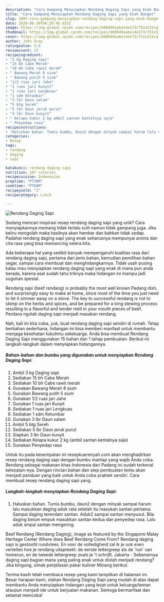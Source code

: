 ```yaml
---
description: "Cara Gampang Menyiapkan Rendang Daging Sapi yang Enak Banget"
title: "Cara Gampang Menyiapkan Rendang Daging Sapi yang Enak Banget"
slug: 3085-cara-gampang-menyiapkan-rendang-daging-sapi-yang-enak-banget
date: 2020-06-30T06:20:45.625Z
image: https://img-global.cpcdn.com/recipes/b08049aabe14e173/751x532cq70/rendang-daging-sapi-foto-resep-utama.jpg
thumbnail: https://img-global.cpcdn.com/recipes/b08049aabe14e173/751x532cq70/rendang-daging-sapi-foto-resep-utama.jpg
cover: https://img-global.cpcdn.com/recipes/b08049aabe14e173/751x532cq70/rendang-daging-sapi-foto-resep-utama.jpg
author: John Gray
ratingvalue: 3.6
reviewcount: 12
recipeingredient:
- "3 kg Daging sapi"
- "15 bh Cabe Merah"
- "10 bh Cabe rawit merah"
- " Bawang Merah 8 sium"
- " Bawang putih 5 sium"
- "1/2 ruas jari Jahe"
- "1 ruas jari Kunyit"
- "1 ruas jari Lengkuas"
- "1 sdm Ketumbar"
- "3 lbr Daun salam"
- "5 btg Sereh"
- "5 lbr Daun jeruk purut"
- "3 lbr Daun kunyit"
- " Kelapa kukur 2 kg ambil santan kentalnya saja"
- " Penyedap rasa"
recipeinstructions:
- "Haluskan bahan. Tumis bumbu, daun2 dengan minyak sampai harum lalu masukkan daging aduk rata setelah itu masukan santan pertama. Sampai daging terendam santan. Aduk2 sampai santan menyusut. Bila daging belum empuk masukkan santan kedua dan penyedep rasa. Lalu aduk smpai santan mengering."
categories:
- Resep
tags:
- rendang
- daging
- sapi

katakunci: rendang daging sapi 
nutrition: 167 calories
recipecuisine: Indonesian
preptime: "PT38M"
cooktime: "PT60M"
recipeyield: "1"
recipecategory: Lunch

---
```



![Rendang Daging Sapi](https://img-global.cpcdn.com/recipes/b08049aabe14e173/751x532cq70/rendang-daging-sapi-foto-resep-utama.jpg)

Sedang mencari inspirasi resep rendang daging sapi yang unik? Cara menyiapkannya memang tidak terlalu sulit namun tidak gampang juga. Jika keliru mengolah maka hasilnya akan hambar dan bahkan tidak sedap. Padahal rendang daging sapi yang enak seharusnya mempunyai aroma dan cita rasa yang bisa memancing selera kita.

Ada beberapa hal yang sedikit banyak mempengaruhi kualitas rasa dari rendang daging sapi, pertama dari jenis bahan, kemudian pemilihan bahan segar, sampai cara membuat dan menghidangkannya. Tidak usah pusing kalau mau menyiapkan rendang daging sapi yang enak di mana pun anda berada, karena asal sudah tahu triknya maka hidangan ini mampu jadi suguhan spesial.

Rendang sapi (beef rendang) is probably the most well known Padang dish, and surprisingly easy to make at home, since most of the time you just need to let it simmer away on a stove. The key to successful rendang is not to skimp on the herbs and spices, and be prepared for a long stewing process resulting in a flavorful and tender melt in your mouth pieces of beef. Perdana ngolah daging sapi menjadi masakan rendang.


Nah, kali ini kita coba, yuk, buat rendang daging sapi sendiri di rumah. Tetap berbahan sederhana, hidangan ini bisa memberi manfaat untuk membantu menjaga kesehatan tubuhmu sekeluarga. Anda bisa membuat Rendang Daging Sapi menggunakan 15 bahan dan 1 tahap pembuatan. Berikut ini langkah-langkah dalam menyiapkan hidangannya.

<!--inarticleads1-->

##### Bahan-bahan dan bumbu yang digunakan untuk menyiapkan Rendang Daging Sapi:

1. Ambil 3 kg Daging sapi
1. Sediakan 15 bh Cabe Merah
1. Sediakan 10 bh Cabe rawit merah
1. Gunakan  Bawang Merah 8 sium
1. Gunakan  Bawang putih 5 sium
1. Gunakan 1/2 ruas jari Jahe
1. Gunakan 1 ruas jari Kunyit
1. Sediakan 1 ruas jari Lengkuas
1. Sediakan 1 sdm Ketumbar
1. Gunakan 3 lbr Daun salam
1. Ambil 5 btg Sereh
1. Sediakan 5 lbr Daun jeruk purut
1. Siapkan 3 lbr Daun kunyit
1. Sediakan  Kelapa kukur 2 kg (ambil santan kentalnya saja)
1. Gunakan  Penyedap rasa


Untuk itu pada kesempatan ini resepkuerenyah.com akan menghadirkan resep rendang daging sapi dengan bumbu mantap yang wajib Anda coba. Rendang sebagai makanan khas Indonesia dari Padang ini sudah terkenal kelezatan-nya. Dengan rincian bahan dan step pembuatan tentu akan menjadi panduan yang baik untuk Anda coba praktek sendiri. Cara membuat resep rendang daging sapi yang. 

<!--inarticleads2-->

##### Langkah-langkah menyiapkan Rendang Daging Sapi:

1. Haluskan bahan. Tumis bumbu, daun2 dengan minyak sampai harum lalu masukkan daging aduk rata setelah itu masukan santan pertama. Sampai daging terendam santan. Aduk2 sampai santan menyusut. Bila daging belum empuk masukkan santan kedua dan penyedep rasa. Lalu aduk smpai santan mengering.


Beef Rendang (Rendang Daging), image as featured by the Singapore Malay Heritage Center Where does Beef Rendang Come From? Rendang daging sapi is gestoofd rundvlees. En voor de volledigheid zal ik je ook even vertellen hoe je rendang uitspreekt: de eerste lettergreep als de &#39;run&#39; van homerun, en de tweede lettergreep zoals je &#39;t schrijft. Jakarta - Sebenarnya daging sapi bagian mana yang paling enak untuk diolah menjadi rendang? Jika bingung, simak penjelasan pakar kuliner Minang berikut. 

Terima kasih telah membaca resep yang kami tampilkan di halaman ini. Besar harapan kami, olahan Rendang Daging Sapi yang mudah di atas dapat membantu Anda menyiapkan hidangan yang lezat untuk keluarga/teman ataupun menjadi ide untuk berjualan makanan. Semoga bermanfaat dan selamat mencoba!
